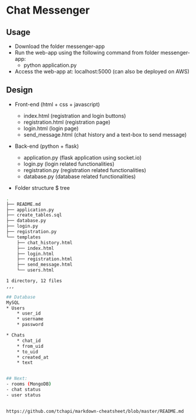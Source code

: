 
# Chat Messenger

## Usage
* Download the folder messenger-app
* Run the web-app using the following command from folder messenger-app: 
    * python application.py
* Access the web-app at: localhost:5000 (can also be deployed on AWS)


## Design

* Front-end (html + css + javascript) 
    * index.html (registration and login buttons)
    * registration.html (registration page)
    * login.html (login page)
    * send_message.html (chat history and a text-box to send message)
   

* Back-end (python + flask)
    * application.py (flask application using socket.io)
    * login.py (login related functionalities)
    * registration.py (registration related functionalities)
    * database.py (database related functionalities)

* Folder structure
$ tree

```bash
.
├── README.md
├── application.py
├── create_tables.sql
├── database.py
├── login.py
├── registration.py
└── templates
    ├── chat_history.html
    ├── index.html
    ├── login.html
    ├── registration.html
    ├── send_message.html
    └── users.html

1 directory, 12 files
,,,

## Database 
MySQL 
* Users
    * user_id
    * username
    * password

* Chats
    * chat_id
    * from_uid
    * to_uid
    * created_at
    * text


## Next:
- rooms (MongoDB)
- chat status
- user status
  

https://github.com/tchapi/markdown-cheatsheet/blob/master/README.md  

